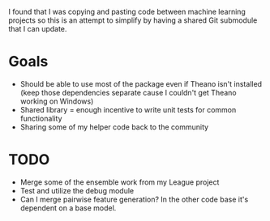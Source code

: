 I found that I was copying and pasting code between machine learning projects so this is an attempt to
simplify by having a shared Git submodule that I can update.

Goals
=====

* Should be able to use most of the package even if Theano isn't installed (keep those dependencies separate cause I couldn't get Theano working on Windows)
* Shared library = enough incentive to write unit tests for common functionality
* Sharing some of my helper code back to the community

TODO
======

* Merge some of the ensemble work from my League project
* Test and utilize the debug module
* Can I merge pairwise feature generation? In the other code base it's dependent on a base model.